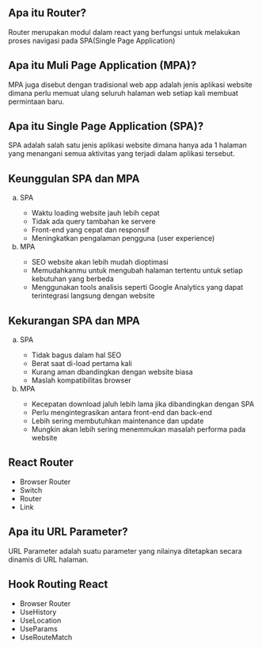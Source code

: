 <h2> Apa itu Router? </h2>
Router merupakan modul dalam react yang berfungsi untuk melakukan proses navigasi pada SPA(Single Page Application)
<h2> Apa itu Muli Page Application (MPA)? </h2>
MPA juga disebut dengan tradisional web app adalah jenis aplikasi website dimana perlu memuat ulang seluruh halaman web setiap kali membuat permintaan baru.
<h2> Apa itu Single Page Application (SPA)? </h2>
SPA adalah salah satu jenis aplikasi website dimana hanya ada 1 halaman yang menangani semua aktivitas yang terjadi dalam aplikasi tersebut.
<h2> Keunggulan SPA dan MPA </h2>
    <ol type="a">
        <li>SPA</li>
            <ul>
                <li>Waktu loading website jauh lebih cepat</li>
                <li>Tidak ada query tambahan ke servere</li>
                <li>Front-end yang cepat dan responsif</li>
                <li>Meningkatkan pengalaman pengguna (user experience)</li>
            </ul>
        <li>MPA</li>
            <ul>
                <li>SEO website akan lebih mudah dioptimasi</li>
                <li>Memudahkanmu untuk mengubah halaman tertentu untuk setiap   kebutuhan             yang berbeda</li>
                <li>Menggunakan tools analisis seperti Google Analytics yang    dapat          terintegrasi langsung dengan website</li>
            </ul>
    </ol>
<h2> Kekurangan SPA dan MPA </h2>
    <ol type="a">
        <li>SPA</li>
            <ul>
                <li>Tidak bagus dalam hal SEO</li>
                <li>Berat saat di-load pertama kali</li>
                <li>Kurang aman dbandingkan dengan website biasa</li>
                <li>Maslah kompatibilitas browser</li>
            </ul>
        <li>MPA</li>
            <ul>
                <li>Kecepatan download jaluh lebih lama jika dibandingkan dengan SPA</          li>
                <li>Perlu mengintegrasikan antara front-end dan back-end</li>
                <li>Lebih sering membutuhkan maintenance dan update</li>
                <li>Mungkin akan lebih sering menemmukan masalah performa pada website</li>
            </ul>
    </ol>
<h2> React Router</h2>
<ul>
<li>Browser Router</li>
<li>Switch</li>
<li>Router</li>
<li>Link</li>
</ul>
<h2> Apa itu URL Parameter? </h2>
URL Parameter adalah suatu parameter yang nilainya ditetapkan secara dinamis di URL halaman.
<h2> Hook Routing React</h2>
<ul>
<li>Browser Router</li>
<li>UseHistory</li>
<li>UseLocation</li>
<li>UseParams</li>
<li>UseRouteMatch</li>
</ul>